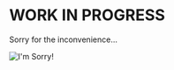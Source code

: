 # WORK IN PROGRESS

Sorry for the inconvenience...

![I'm Sorry!](https://media.giphy.com/media/RFDXes97gboYg/source.gif)
